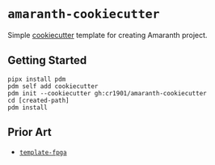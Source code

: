 # `amaranth-cookiecutter`

Simple [cookiecutter](https://github.com/cookiecutter/cookiecutter) template for creating Amaranth project.

## Getting Started

```
pipx install pdm
pdm self add cookiecutter
pdm init --cookiecutter gh:cr1901/amaranth-cookiecutter
cd [created-path]
pdm install
```

## Prior Art

* [`template-fpga`](https://github.com/amaranth-lang/template-fpga)
